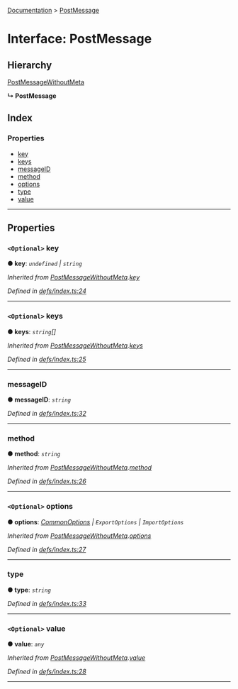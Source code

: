 [Documentation](../README.md) > [PostMessage](../interfaces/postmessage.md)

# Interface: PostMessage

## Hierarchy

 [PostMessageWithoutMeta](postmessagewithoutmeta.md)

**↳ PostMessage**

## Index

### Properties

* [key](postmessage.md#key)
* [keys](postmessage.md#keys)
* [messageID](postmessage.md#messageid)
* [method](postmessage.md#method)
* [options](postmessage.md#options)
* [type](postmessage.md#type)
* [value](postmessage.md#value)

---

## Properties

<a id="key"></a>

### `<Optional>` key

**● key**: *`undefined` \| `string`*

*Inherited from [PostMessageWithoutMeta](postmessagewithoutmeta.md).[key](postmessagewithoutmeta.md#key)*

*Defined in [defs/index.ts:24](https://github.com/badbatch/cachemap/blob/4e23125/packages/core-worker/src/defs/index.ts#L24)*

___
<a id="keys"></a>

### `<Optional>` keys

**● keys**: *`string`[]*

*Inherited from [PostMessageWithoutMeta](postmessagewithoutmeta.md).[keys](postmessagewithoutmeta.md#keys)*

*Defined in [defs/index.ts:25](https://github.com/badbatch/cachemap/blob/4e23125/packages/core-worker/src/defs/index.ts#L25)*

___
<a id="messageid"></a>

###  messageID

**● messageID**: *`string`*

*Defined in [defs/index.ts:32](https://github.com/badbatch/cachemap/blob/4e23125/packages/core-worker/src/defs/index.ts#L32)*

___
<a id="method"></a>

###  method

**● method**: *`string`*

*Inherited from [PostMessageWithoutMeta](postmessagewithoutmeta.md).[method](postmessagewithoutmeta.md#method)*

*Defined in [defs/index.ts:26](https://github.com/badbatch/cachemap/blob/4e23125/packages/core-worker/src/defs/index.ts#L26)*

___
<a id="options"></a>

### `<Optional>` options

**● options**: *[CommonOptions](commonoptions.md) \| `ExportOptions` \| `ImportOptions`*

*Inherited from [PostMessageWithoutMeta](postmessagewithoutmeta.md).[options](postmessagewithoutmeta.md#options)*

*Defined in [defs/index.ts:27](https://github.com/badbatch/cachemap/blob/4e23125/packages/core-worker/src/defs/index.ts#L27)*

___
<a id="type"></a>

###  type

**● type**: *`string`*

*Defined in [defs/index.ts:33](https://github.com/badbatch/cachemap/blob/4e23125/packages/core-worker/src/defs/index.ts#L33)*

___
<a id="value"></a>

### `<Optional>` value

**● value**: *`any`*

*Inherited from [PostMessageWithoutMeta](postmessagewithoutmeta.md).[value](postmessagewithoutmeta.md#value)*

*Defined in [defs/index.ts:28](https://github.com/badbatch/cachemap/blob/4e23125/packages/core-worker/src/defs/index.ts#L28)*

___

